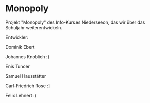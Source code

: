 # Monopoly
Projekt "Monopoly" des Info-Kurses Niederseeon, das wir über das Schuljahr weiterentwickeln.

Entwickler:

Dominik Ebert

Johannes Knoblich :}

Enis Tuncer

Samuel Hausstätter

Carl-Friedrich Rose :]

Felix Lehnert :)
